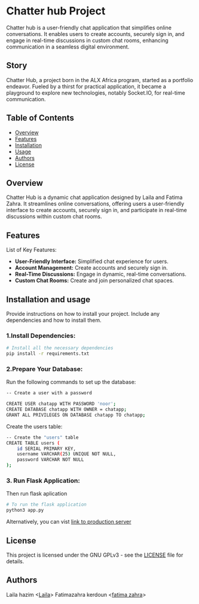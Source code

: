 # Chatter hub Project

Chatter hub is a user-friendly chat application that simplifies online conversations. It enables users to create accounts, securely sign in, and engage in real-time discussions in custom chat rooms, enhancing communication in a seamless digital environment.

## Story

Chatter Hub, a project born in the ALX Africa program, started as a portfolio endeavor. Fueled by a thirst for practical application, it became a playground to explore new technologies, notably Socket.IO, for real-time communication.

## Table of Contents
- [Overview](#overview)
- [Features](#features)
- [Installation](#installation)
- [Usage](#usage)
- [Authors](#Authors)
- [License](#license)

## Overview

Chatter Hub is a dynamic chat application designed by Laila and Fatima Zahra. It streamlines online conversations, offering users a user-friendly interface to create accounts, securely sign in, and participate in real-time discussions within custom chat rooms.


## Features

List of Key Features:
- **User-Friendly Interface:** Simplified chat experience for users.
- **Account Management:** Create accounts and securely sign in.
- **Real-Time Discussions:** Engage in dynamic, real-time conversations.
- **Custom Chat Rooms:** Create and join personalized chat spaces.

## Installation and usage 

Provide instructions on how to install your project. Include any dependencies and how to install them.

### 1.Install Dependencies:
```bash
# Install all the necessary dependencies
pip install -r requirements.txt

```
### 2.Prepare Your Database:
Run the following commands to set up the database:

```bash
-- Create a user with a password

CREATE USER chatapp WITH PASSWORD 'noor';
CREATE DATABASE chatapp WITH OWNER = chatapp;
GRANT ALL PRIVILEGES ON DATABASE chatapp TO chatapp;

```
 Create the users table:
```bash
-- Create the "users" table
CREATE TABLE users (
    id SERIAL PRIMARY KEY,
    username VARCHAR(25) UNIQUE NOT NULL,
    password VARCHAR NOT NULL
);
```
### 3. Run Flask Application:
Then run flask aplication 
```bash
# To run the flask application 
python3 app.py

```

Alternatively, you can vist [link to production server ](http://3.50.50.50.5)

## License

This project is licensed under the GNU GPLv3 - see the [LICENSE](https://choosealicense.com/licenses/gpl-3.0/) file for details.

## Authors
Laila hazim <[Laila](https://github.com/laila22haz)>
Fatimazahra kerdoun <[fatima zahra](https://github.com/Fatimazahraker)>